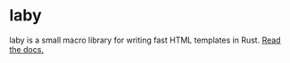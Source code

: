 # laby

laby is a small macro library for writing fast HTML templates in Rust. [Read the docs.][1]

[1]: https://docs.rs/laby
